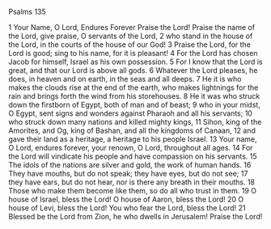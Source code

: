 Psalms 135

1	Your Name, O Lord, Endures Forever Praise the Lord! Praise the name of the Lord, give praise, O servants of the Lord,
2	who stand in the house of the Lord, in the courts of the house of our God!
3	Praise the Lord, for the Lord is good; sing to his name, for it is pleasant!
4	For the Lord has chosen Jacob for himself, Israel as his own possession.
5	For I know that the Lord is great, and that our Lord is above all gods.
6	Whatever the Lord pleases, he does, in heaven and on earth, in the seas and all deeps.
7	He it is who makes the clouds rise at the end of the earth, who makes lightnings for the rain and brings forth the wind from his storehouses.
8	He it was who struck down the firstborn of Egypt, both of man and of beast;
9	who in your midst, O Egypt, sent signs and wonders against Pharaoh and all his servants;
10	who struck down many nations and killed mighty kings,
11	Sihon, king of the Amorites, and Og, king of Bashan, and all the kingdoms of Canaan,
12	and gave their land as a heritage, a heritage to his people Israel.
13	Your name, O Lord, endures forever, your renown, O Lord, throughout all ages.
14	For the Lord will vindicate his people and have compassion on his servants.
15	The idols of the nations are silver and gold, the work of human hands.
16	They have mouths, but do not speak; they have eyes, but do not see;
17	they have ears, but do not hear, nor is there any breath in their mouths.
18	Those who make them become like them, so do all who trust in them.
19	O house of Israel, bless the Lord! O house of Aaron, bless the Lord!
20	O house of Levi, bless the Lord! You who fear the Lord, bless the Lord!
21	Blessed be the Lord from Zion, he who dwells in Jerusalem! Praise the Lord!

